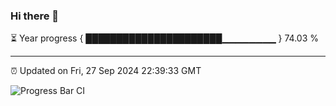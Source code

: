 ### Hi there 👋

⏳ Year progress { ██████████████████████▁▁▁▁▁▁▁▁ } 74.03 %

---

⏰ Updated on Fri, 27 Sep 2024 22:39:33 GMT

![Progress Bar CI](https://github.com/IshwaranRudhara/GIT-ACTION/workflows/Progress%20Bar%20CI/badge.svg)
